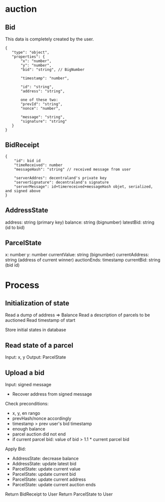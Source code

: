 # auction

## Bid

This data is completely created by the user.

```
{
   "type": "object",
   "properties": {
       "x": "number",
       "y": "number",
       "bid": "string", // BigNumber
       
       "timestamp": "number",
       
       "id": "string",
       "address": "string",
       
       one of these two:
       "prevId": "string",
       "nonce": "number",
       
       "message": "string",
       "signature": "string"
   }
}
```

## BidReceipt

```
{
    "id": bid id
    "timeReceived": number
    "messageHash": "string" // received message from user
    
    "serverAddres": decentraland's private key
    "serverSignature": decentraland's signature
    "serverMessage": id+timereceived+messageHash objet, serialized, and signed above
}
```

## AddressState

address: string (primary key)
balance: string (bignumber)
latestBid: string (id to bid)


## ParcelState

x: number
y: number
currentValue: string (bignumber)
currentAddress: string (address of current winner)
auctionEnds: timestamp
currentBid: string (bid id)

# Process

## Initialization of state

Read a dump of address => Balance
Read a description of parcels to be auctioned
Read timestamp of start

Store initial states in database

## Read state of a parcel

Input: x, y
Output: ParcelState

## Upload a bid

Input: signed message

- Recover address from signed message

Check preconditions:

- x, y, en rango
- prevHash/nonce accordingly
- timestamp > prev user's bid timestamp
- enough balance
- parcel auction did not end
- if current parcel bid: value of bid > 1.1 * current parcel bid

Apply Bid:
- AddressState: decrease balance
- AddressState: update latest bid
- ParcelState: update current value
- ParcelState: update current bid
- ParcelState: update current address
- ParcelState: update current auction ends

Return BidReceipt to User
Return ParcelState to User